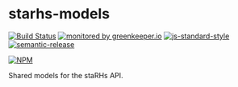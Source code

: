 # starhs-models
  
[![Build Status](https://travis-ci.org/ResourcefulHumans/starhs-models.svg?branch=master)](https://travis-ci.org/ResourcefulHumans/starhs-models)
[![monitored by greenkeeper.io](https://img.shields.io/badge/greenkeeper.io-monitored-brightgreen.svg)](http://greenkeeper.io/) 
[![js-standard-style](https://img.shields.io/badge/code%20style-standard-brightgreen.svg)](http://standardjs.com/)
[![semantic-release](https://img.shields.io/badge/semver-semantic%20release-e10079.svg)](https://github.com/semantic-release/semantic-release)

[![NPM](https://nodei.co/npm/starhs-models.png?downloads=true&downloadRank=true&stars=true)](https://nodei.co/npm/starhs-models/)

Shared models for the staRHs API.
